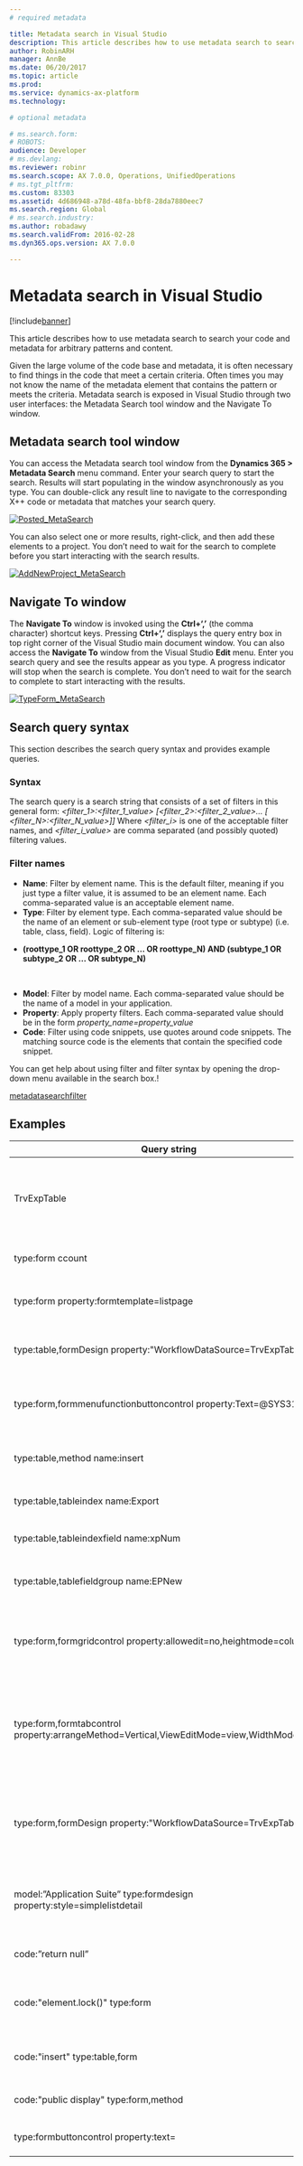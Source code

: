 ```yaml
---
# required metadata

title: Metadata search in Visual Studio
description: This article describes how to use metadata search to search your code and metadata for arbitrary patterns and content. 
author: RobinARH
manager: AnnBe
ms.date: 06/20/2017
ms.topic: article
ms.prod: 
ms.service: dynamics-ax-platform
ms.technology: 

# optional metadata

# ms.search.form: 
# ROBOTS: 
audience: Developer
# ms.devlang: 
ms.reviewer: robinr
ms.search.scope: AX 7.0.0, Operations, UnifiedOperations
# ms.tgt_pltfrm: 
ms.custom: 83303
ms.assetid: 4d686948-a78d-48fa-bbf8-28da7880eec7
ms.search.region: Global
# ms.search.industry: 
ms.author: robadawy
ms.search.validFrom: 2016-02-28
ms.dyn365.ops.version: AX 7.0.0

---
```


# Metadata search in Visual Studio

[!include[banner](../includes/banner.md)]


This article describes how to use metadata search to search your code and metadata for arbitrary patterns and content. 

Given the large volume of the code base and metadata, it is often necessary to find things in the code that meet a certain criteria. Often times you may not know the name of the metadata element that contains the pattern or meets the criteria. Metadata search is exposed in Visual Studio through two user interfaces: the Metadata Search tool window and the Navigate To window.

## Metadata search tool window
You can access the Metadata search tool window from the **Dynamics 365 &gt; Metadata Search** menu command. Enter your search query to start the search. Results will start populating in the window asynchronously as you type. You can double-click any result line to navigate to the corresponding X++ code or metadata that matches your search query.   

[![Posted\_MetaSearch](./media/posted_metasearch.png)](./media/posted_metasearch.png) 

You can also select one or more results, right-click, and then add these elements to a project. You don’t need to wait for the search to complete before you start interacting with the search results. 

[![AddNewProject\_MetaSearch](./media/addnewproject_metasearch.png)](./media/addnewproject_metasearch.png)

## Navigate To window
The **Navigate To** window is invoked using the **Ctrl+‘,’** (the comma character) shortcut keys. Pressing **Ctrl+‘,’** displays the query entry box in top right corner of the Visual Studio main document window. You can also access the **Navigate To** window from the Visual Studio **Edit** menu. Enter you search query and see the results appear as you type. A progress indicator will stop when the search is complete. You don’t need to wait for the search to complete to start interacting with the results. 

[![TypeForm\_MetaSearch](./media/typeform_metasearch.png)](./media/typeform_metasearch.png)

## Search query syntax
This section describes the search query syntax and provides example queries.

### Syntax

The search query is a search string that consists of a set of filters in this general form: *&lt;filter\_1&gt;:&lt;filter\_1\_value&gt; \[&lt;filter\_2&gt;:&lt;filter\_2\_value&gt;… \[ &lt;filter\_N&gt;:&lt;filter\_N\_value&gt;\]\]* Where *&lt;filter\_i&gt;* is one of the acceptable filter names, and *&lt;filter\_i\_value&gt;* are comma separated (and possibly quoted) filtering values.

### Filter names

-   **Name**: Filter by element name. This is the default filter, meaning if you just type a filter value, it is assumed to be an element name. Each comma-separated value is an acceptable element name.
-   **Type**: Filter by element type. Each comma-separated value should be the name of an element or sub-element type (root type or subtype) (i.e. table, class, field). Logic of filtering is:

<!-- -->

-   **(roottype\_1 OR roottype\_2 OR … OR roottype\_N) AND (subtype\_1 OR subtype\_2 OR … OR subtype\_N)**

 

-   **Model**: Filter by model name. Each comma-separated value should be the name of a model in your application.
-   **Property**: Apply property filters. Each comma-separated value should be in the form *property\_name=property\_value*
-   **Code**: Filter using code snippets, use quotes around code snippets. The matching source code is the elements that contain the specified code snippet.

You can get help about using filter and filter syntax by opening the drop-down menu available in the search box.!

[metadatasearchfilter](./media/metadatasearchfilter.jpg)

## Examples

| **Query string**                                                                          | **What it does**                                                                                                                             |
|-------------------------------------------------------------------------------------------|----------------------------------------------------------------------------------------------------------------------------------------------|
| TrvExpTable                                                                               | If the token is by itself, it is assumed to be the name. So this will find everything in the application that has ‘TrvExpTable’ in the name. |
| type:form ccount                                                                          | Finds all forms that have ‘ccount’ in their names.                                                                                           |
| type:form property:formtemplate=listpage                                                  | Finds all forms that contain the property ‘FormTemplate’ equal to ‘ListPage’.                                                                |
| type:table,formDesign property:"WorkflowDataSource=TrvExpTable"                           | Finds formDesign nodes under tables, nothing would be found.                                                                                 |
| type:form,formmenufunctionbuttoncontrol property:Text=@SYS311998                          | Finds all menu function button controls with the Text property equal to (a label) ‘@SYS311998’.                                              |
| type:table,method name:insert                                                             | Finds tables with a method containing ‘insert’ in the method name.                                                                           |
| type:table,tableindex name:Export                                                         | Finds tables with an index name containing the word ‘Export.’                                                                                |
| type:table,tableindexfield name:xpNum                                                     | Finds table indexes with ‘xpNum’ in the index field name.                                                                                    |
| type:table,tablefieldgroup name:EPNew                                                     | Finds FieldGroups (in tables) containing ‘EPNew’ in their names.                                                                             |
| type:form,formgridcontrol property:allowedit=no,heightmode=column                         | Finds form grid controls, with properties allowedit equal to ‘no’ and heightmode equal to ‘column’.                                          |
| type:form,formtabcontrol property:arrangeMethod=Vertical,ViewEditMode=view,WidthMode=Auto | Finds form tab controls, with properties arrangeMethod equal to ’Vertical’ and ViewEditMode equal to ‘view’ and WidthMode equal to ‘Auto.'   |
| type:form,formDesign property:"WorkflowDataSource=TrvExpTable"                            | Finds all forms with the 'WorkflowDataSource" property in the FormDesign node set to the value "TrvExpTable."                                |
| model:”Application Suite” type:formdesign property:style=simplelistdetail                 | Find all forms in Application Suite model that has the style property set to simpleListDetail in the FormDesign node.                        |
| code:”return null”                                                                        | Finds all places in the source code that contains “return null”.                                                                             |
| code:"element.lock()" type:form                                                           | Finds all places in the forms source code that contain the snippet ‘element.lock()’.                                                         |
| code:"insert" type:table,form                                                             | Finds all places in the source code of either forms or tables that contain ‘insert’.                                                         |
| code:"public display" type:form,method                                                    | Finds all form methods that contain the code ‘public display’.                                                                               |
| type:formbuttoncontrol property:text=                                                     | Finds all form Button Controls that have **empty** text properties.                                                                          |

     



